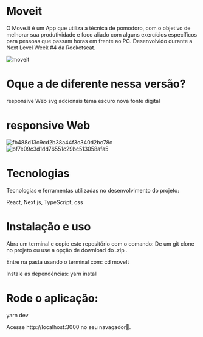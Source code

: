 # Moveit
O Move.it é um App que utiliza a técnica de pomodoro, com o objetivo de melhorar sua produtividade e foco aliado com alguns exercícios específicos para pessoas que passam horas em frente ao PC. Desenvolvido durante a Next Level Week #4 da Rocketseat.

![moveit](https://user-images.githubusercontent.com/63961258/109968923-0e4f8180-7cd2-11eb-82dc-0576e6b27e21.png)

# Oque a de diferente nessa versão?
responsive Web
svg adcionais
tema escuro
nova fonte digital

# responsive Web
![fb488d13c9cd2b38a44f3c340d2bc78c](https://user-images.githubusercontent.com/63961258/110005415-369da700-7cf7-11eb-90a6-06c40852adec.gif)
![bf7e09c3d1dd76551c29bc513058afa5](https://user-images.githubusercontent.com/63961258/110006596-9ba5cc80-7cf8-11eb-99ed-e8cbcf5d199c.png)



# Tecnologias
Tecnologias e ferramentas utilizadas no desenvolvimento do projeto:

React,
Next.js,
TypeScript,
css

# Instalação e uso
Abra um terminal e copie este repositório com o comando:
De um git clone no projeto
ou use a opção de download do .zip .

Entre na pasta usando o terminal com:
cd moveIt

Instale as dependências:
yarn install

# Rode o aplicação:
yarn dev

Acesse http://localhost:3000 no seu navagador💜.
